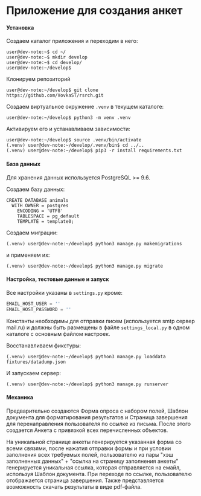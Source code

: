 Приложение для создания анкет
==

#### Установка
Создаем каталог приложения и переходим в него:
```commandline
user@dev-note:~$ cd ~/
user@dev-note:~$ mkdir develop
user@dev-note:~$ cd develop/
user@dev-note:~/develop$ 
```

Клонируем репозиторий
```commandline
user@dev-note:~/develop$ git clone https://github.com/VovkaST/rsrch.git
```

Создаем виртуальное окружение `.venv` в текущем каталоге:
```commandline
user@dev-note:~/develop$ python3 -m venv .venv
```

Активируем его и устанавливаем зависимости:
```commandline
user@dev-note:~/develop$ source .venv/bin/activate 
(.venv) user@dev-note:~/develop/.venv/bin$ cd ../..
(.venv) user@dev-note:~/develop$ pip3 -r install requirements.txt
```


#### База данных
Для хранения данных используется PostgreSQL >= 9.6.

Создаем базу данных:
```postgresql
CREATE DATABASE animals
  WITH OWNER = postgres
    ENCODING = 'UTF8'
    TABLESPACE = pg_default
    TEMPLATE = template0;
```

Создаем миграции:
```commandline
(.venv) user@dev-note:~/develop$ python3 manage.py makemigrations
```
и применяем их:
```commandline
(.venv) user@dev-note:~/develop$ python3 manage.py migrate
```


#### Настройка, тестовые данные и запуск
Все настройки указаны в `settings.py` кроме:
```python
EMAIL_HOST_USER = ''
EMAIL_HOST_PASSWORD = ''
```
Константы необходимы для отправки писем (используется smtp сервер mail.ru) и должны быть размещены в файле 
`settings_local.py` в одном каталоге с основным файлом настроек.

Восстанавливаем фикстуры:
```commandline
(.venv) user@dev-note:~/develop$ python3 manage.py loaddata fixtures/datadump.json
```

И запускаем сервер:
```commandline
(.venv) user@dev-note:~/develop$ python3 manage.py runserver
```

#### Механика
Предварительно создаются Форма опроса с набором полей, Шаблон документа для форматирования результатов и Страница 
завершения для перенаправления пользователя по ссылке из письма. После этого создается Анкета с привязкой всех 
перечисленных объектов.

На уникальной странице анкеты генерируется указанная форма со всеми связями, после нажатия отправки формы и при условии 
заполнения всех требуемых полей, пользователю из пары "хэш заполненных данных" + "ссылка на страницу заполнения анкеты" 
генерируется уникальная ссылка, которая отправляется на емайл, используя Шаблон документа. При переходе по ссылке, 
пользователю отображается страница завершения. Также представляется возможность скачать результаты в виде pdf-файла.

